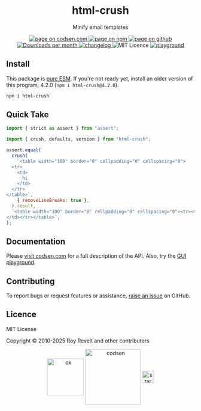 <h1 align="center">html-crush</h1>

<p align="center">Minify email templates</p>

<p align="center">
  <a href="https://codsen.com/os/html-crush" rel="nofollow noreferrer noopener">
    <img src="https://img.shields.io/badge/-codsen-blue?style=flat-square" alt="page on codsen.com">
  </a>
  <a href="https://www.npmjs.com/package/html-crush" rel="nofollow noreferrer noopener">
    <img src="https://img.shields.io/badge/-npm-blue?style=flat-square" alt="page on npm">
  </a>
  <a href="https://github.com/codsen/codsen/tree/main/packages/html-crush" rel="nofollow noreferrer noopener">
    <img src="https://img.shields.io/badge/-github-blue?style=flat-square" alt="page on github">
  </a>
  <a href="https://npmcharts.com/compare/html-crush?interval=30" rel="nofollow noreferrer noopener" target="_blank">
    <img src="https://img.shields.io/npm/dm/html-crush.svg?style=flat-square" alt="Downloads per month">
  </a>
  <a href="https://codsen.com/os/html-crush/changelog" rel="nofollow noreferrer noopener">
    <img src="https://img.shields.io/badge/changelog-here-brightgreen?style=flat-square" alt="changelog">
  </a>
  <img src="https://img.shields.io/badge/licence-MIT-brightgreen.svg?style=flat-square" alt="MIT Licence">
  <a href="https://codsen.com/os/html-crush/play"><img src="https://img.shields.io/badge/playground-here-brightgreen?style=flat-square" alt="playground"></a>
</p>

## Install

This package is [pure ESM](https://gist.github.com/sindresorhus/a39789f98801d908bbc7ff3ecc99d99c). If you're not ready yet, install an older version of this program, 4.2.0 (`npm i html-crush@4.2.0`).

```bash
npm i html-crush
```

## Quick Take

```js
import { strict as assert } from "assert";

import { crush, defaults, version } from "html-crush";

assert.equal(
  crush(
    `<table width="100" border="0" cellpadding="0" cellspacing="0">
  <tr>
    <td>
      hi
    </td>
  </tr>
</table>`,
    { removeLineBreaks: true },
  ).result,
  `<table width="100" border="0" cellpadding="0" cellspacing="0"><tr><td> hi
</td></tr></table>`,
);
```

## Documentation

Please [visit codsen.com](https://codsen.com/os/html-crush/) for a full description of the API. Also, try the [GUI playground](https://codsen.com/os/html-crush/play).

## Contributing

To report bugs or request features or assistance, [raise an issue](https://github.com/codsen/codsen/issues/new/choose) on GitHub.

## Licence

MIT License

Copyright © 2010-2025 Roy Revelt and other contributors

<p align="center"><img src="https://codsen.com/images/png-codsen-ok.png" width="98" alt="ok" align="center"> <img src="https://codsen.com/images/png-codsen-1.png" width="148" alt="codsen" align="center"> <img src="https://codsen.com/images/png-codsen-star-small.png" width="32" alt="star" align="center"></p>
